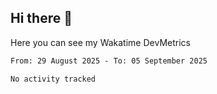 ## Hi there 👋

Here you can see my Wakatime DevMetrics
<!--START_SECTION:waka-->

```txt
From: 29 August 2025 - To: 05 September 2025

No activity tracked
```

<!--END_SECTION:waka-->


